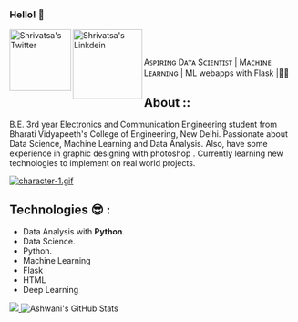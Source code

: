 ### Hello! 👋

<a href="https://twitter.com/VatzTweets">
  <img align="left" alt="Shrivatsa's Twitter" width="108px" src="https://img.shields.io/twitter/url/http/shields.io.svg?style=social" />
</a>
<a href="https://www.linkedin.com/in/shrivatsa-krishna-4573b1151/">
  <img align="left" alt="Shrivatsa's Linkdein" width="122px" src="https://img.shields.io/badge/LinkedIn-0077B5?style=for-the-badge&logo=linkedin&logoColor=white" />
</a>

<br/>
<br/>



Aꜱᴘɪʀɪɴɢ Dᴀᴛᴀ Sᴄɪᴇɴᴛɪꜱᴛ | Mᴀᴄʜɪɴᴇ Lᴇᴀʀɴɪɴɢ | ML webapps with Flask |👨‍💻

## About ::
   B.E. 3rd year Electronics and Communication Engineering student from Bharati Vidyapeeth's College of Engineering, New Delhi. Passionate about Data Science, Machine Learning and Data Analysis. Also, have some experience in graphic designing with photoshop . Currently learning new technologies to implement on real world projects.


[![character-1.gif](https://i.postimg.cc/L4ghcd8x/character-1.gif)](https://postimg.cc/BtsqFVDF)
  
## Technologies 😎 :
- Data Analysis with **Python**.
- Data Science.
- Python.
- Machine Learning
- Flask
- HTML
- Deep Learning


<a href="https://github.com/Neel2904">
  <img src="https://github-readme-stats.vercel.app/api/top-langs/?username=shrivatsa10&theme=radical&hide=glsl,python" />
</a>



<img src="https://github-readme-stats.vercel.app/api?username=shrivatsa10&&show_icons=true&theme=radical&line_height=27&v=5" alt="Ashwani's GitHub Stats" />
